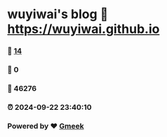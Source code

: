 # wuyiwai's blog :link: https://wuyiwai.github.io 
### :page_facing_up: [14](https://wuyiwai.github.io/tag.html) 
### :speech_balloon: 0 
### :hibiscus: 46276 
### :alarm_clock: 2024-09-22 23:40:10 
### Powered by :heart: [Gmeek](https://github.com/Meekdai/Gmeek)
